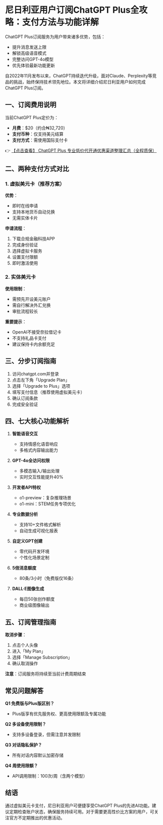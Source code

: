 # 尼日利亚用户订阅ChatGPT Plus全攻略：支付方法与功能详解

ChatGPT Plus订阅服务为用户带来诸多优势，包括：
- 提升消息发送上限
- 解锁高级语音模式
- 完整访问GPT-4o模型
- 优先体验最新功能更新

自2022年11月发布以来，ChatGPT持续迭代升级，面对Claude、Perplexity等竞品的挑战，始终保持技术领先地位。本文将详细介绍尼日利亚用户如何完成ChatGPT Plus订阅。

## 一、订阅费用说明
当前ChatGPT Plus定价为：
- **月费**：$20（约合₦32,720）
- **支付币种**：仅支持美元结算
- **支付方式**：需使用国际支付卡

👉 [【点击查看】 ChatGPT Plus 专业低价代开通优惠渠道整理汇总（全程质保）](https://bit.ly/DaiKai)

## 二、两种支付方式对比

### 1. 虚拟美元卡（推荐方案）
**优势**：
- 即时在线申请
- 支持本地货币自动兑换
- 无需实体卡片

**申请流程**：
1. 下载合规金融科技APP
2. 完成身份验证
3. 选择虚拟卡服务
4. 设置支付限额
5. 即时激活使用

### 2. 实体美元卡
**使用限制**：
- 需预先开设美元账户
- 需自行解决外汇兑换
- 审批流程较长

**重要提示**：
- OpenAI不接受奈拉借记卡
- 不支持礼品卡支付
- 建议保持卡内余额充足

## 三、分步订阅指南
1. 访问chatgpt.com并登录
2. 点击左下角「Upgrade Plan」
3. 选择「Upgrade to Plus」选项
4. 填写支付信息（推荐使用虚拟美元卡）
5. 确认订阅条款
6. 完成安全验证

## 四、七大核心功能解析
1. **智能语音交互**
   - 支持情感化语音响应
   - 多格式内容输出能力

2. **GPT-4o全访问权限**
   - 多模态输入/输出处理
   - 实时交互性能提升40%

3. **开发者API特权**
   - o1-preview：复杂推理场景
   - o1-mini：STEM任务专项优化

4. **专业数据分析**
   - 支持10+文件格式解析
   - 自动生成可视化报表

5. **自定义GPT创建**
   - 零代码开发环境
   - 个性化场景定制

6. **5倍消息额度**
   - 80条/3小时（免费版仅16条）

7. **DALL·E图像生成**
   - 每日50张创作额度
   - 商业级图像输出

## 五、订阅管理指南
**取消步骤**：
1. 点击个人头像
2. 进入「My Plan」
3. 选择「Manage Subscription」
4. 确认取消操作

**注意**：订阅服务将持续至当前计费周期结束

## 常见问题解答
**Q1 免费版与Plus版区别？**
- Plus版享有优先服务权、更高使用限额及专属功能

**Q2 多设备使用限制？**
- 支持多设备登录，但需注意并发限制

**Q3 对话隐私保护？**
- 所有对话内容默认加密存储

**Q4 周使用限额？**
- API调用限制：100次/周（含两个模型）

## 结语
通过虚拟美元卡支付，尼日利亚用户可便捷享受ChatGPT Plus的先进AI功能。建议定期检查账户状态，确保服务持续可用。对于需要更高性价比方案的用户，可关注官方不定期推出的优惠活动。